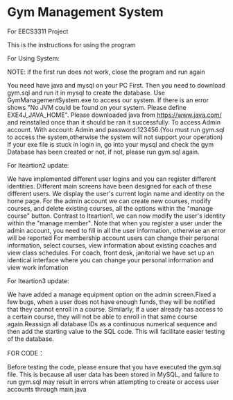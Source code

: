 # Gym Management System
For EECS3311 Project  

This is the instructions for using the program

For Using System:

NOTE: if the first run does not work, close the program and run again

You need have java and mysql on your PC First.
Then you need to download gym.sql and run it in mysql to create the database. Use GymManagementSystem.exe to access our system.
If there is an error shows "No JVM could be found on your system. Please define EXE4J_JAVA_HOME". Please downloaded java from https://www.java.com/ and reinstalled once than it should be ran it successfully.
To access Admin account. With account: Admin and password:123456.(You must run gym.sql to access the system,otherwise the system will not support your operation)
If your exe file is stuck in login in, go into your mysql and check the gym Database has been created or not, if not, please run gym.sql again.


For Iteartion2 update: 

We have implemented different user logins and you can register different identities. Different main screens have been designed for each of these different users. We display the user's current login name and identity on the home page. 
For the admin account we can create new courses, modify courses, and delete existing courses, all the options within the "manage course" button. Contrast to Iteartion1, we can now modify the user's identity within the "manage member". Note that when you register a user under the admin account, you need to fill in all the user information, otherwise an error will be reported
For membership account users can change their personal information, select courses, view information about existing coaches and view class schedules.
For coach, front desk, janitorial we have set up an identical interface where you can change your personal information and view work infomation


For Iteartion3 update: 

We have added a manage equipment option on the admin screen.Fixed a few bugs, when a user does not have enough funds, they will be notified that they cannot enroll in a course. Similarly, if a user already has access to a certain course, they will not be able to enroll in that same course again.Reassign all database IDs as a continuous numerical sequence and then add the starting value to the SQL code. This will facilitate easier testing of the database.

FOR CODE：

Before testing the code, please ensure that you have executed the gym.sql file. This is because all user data has been stored in MySQL, and failure to run gym.sql may result in errors when attempting to create or access user accounts through main.java
